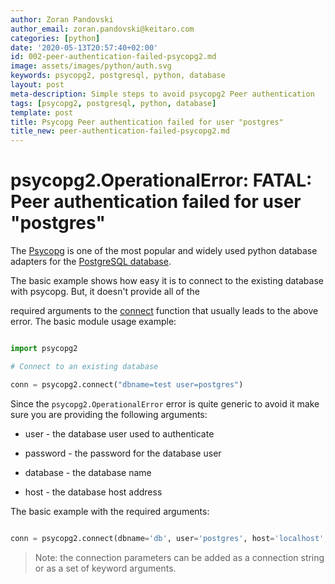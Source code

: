```yaml
---
author: Zoran Pandovski
author_email: zoran.pandovski@keitaro.com
categories: [python]
date: '2020-05-13T20:57:40+02:00'
id: 002-peer-authentication-failed-psycopg2.md
image: assets/images/python/auth.svg
keywords: psycopg2, postgresql, python, database
layout: post
meta-description: Simple steps to avoid psycopg2 Peer authentication
tags: [psycopg2, postgresql, python, database]
template: post
title: Psycopg Peer authentication failed for user "postgres"
title_new: peer-authentication-failed-psycopg2.md
---
```




# psycopg2.OperationalError: FATAL: Peer authentication failed for user "postgres"



The [Psycopg](https://www.psycopg.org/docs/usage.html) is one of the most popular and widely used python database adapters for the [PostgreSQL database](https://www.postgresql.org/).

The basic example shows how easy it is to connect to the existing database with psycopg. But, it doesn't provide all of the 

required arguments to the [connect](https://www.psycopg.org/docs/module.html#psycopg2.connect) function that usually leads to the above error. The basic module usage example:



```python

import psycopg2

# Connect to an existing database

conn = psycopg2.connect("dbname=test user=postgres")

```

Since the `psycopg2.OperationalError` error is quite generic to avoid it make sure you are providing the following arguments:



* user - the database user used to authenticate

* password - the password for the database user

* database - the database name

* host - the database host address



The basic example with the required arguments:

```python

conn = psycopg2.connect(dbname='db', user='postgres', host='localhost', password='postgres')

```

>Note: the connection parameters can be added as a connection string or as a set of keyword arguments.
